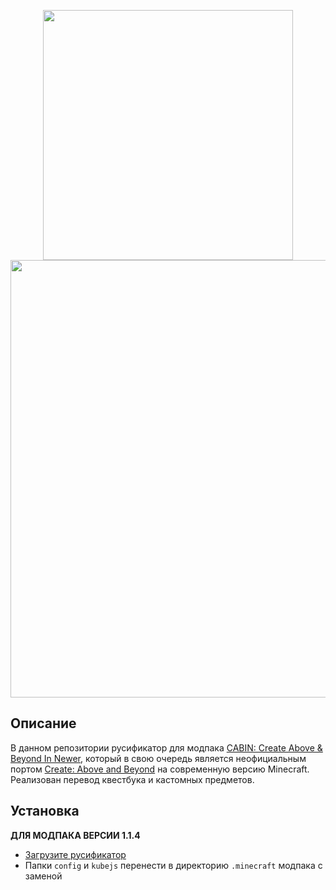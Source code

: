 
<p align="center">
  <img src="https://github.com/WexCore/CABIN-RUS/assets/19491308/4cc6d6ea-3cd4-4662-b721-2864469ecbc2" width="400" align="center" />
  <img src="https://github.com/WexCore/CABIN-RUS/assets/19491308/cabb649d-6125-406c-a503-0cce22242ecf" width="700" align="center" />
</p>




## Описание
В данном репозитории русификатор для модпака [CABIN: Create Above & Beyond In Newer](https://www.curseforge.com/minecraft/modpacks/cabin), который в свою очередь является неофициальным портом [Create: Above and Beyond](https://www.curseforge.com/minecraft/modpacks/create-above-and-beyond) на современную версию Minecraft. Реализован перевод квестбука и кастомных предметов.

## Установка
**ДЛЯ МОДПАКА ВЕРСИИ 1.1.4**
- [Загрузите русификатор](https://github.com/WexCore/CABIN-RUS/releases/latest)
- Папки `config` и `kubejs` перенести в директорию `.minecraft` модпака с заменой
